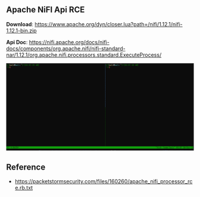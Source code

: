 ## Apache NiFI Api RCE 


**Download**: https://www.apache.org/dyn/closer.lua?path=/nifi/1.12.1/nifi-1.12.1-bin.zip


**Api Doc**: https://nifi.apache.org/docs/nifi-docs/components/org.apache.nifi/nifi-standard-nar/1.12.1/org.apache.nifi.processors.standard.ExecuteProcess/


![](./img/GIF.gif)


## Reference
* https://packetstormsecurity.com/files/160260/apache_nifi_processor_rce.rb.txt